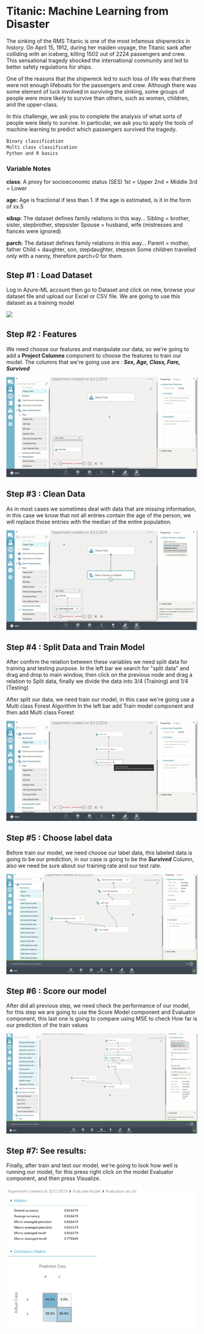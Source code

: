 # Titanic: Machine Learning from Disaster

The sinking of the RMS Titanic is one of the most infamous shipwrecks in history.  On April 15, 1912, during her maiden voyage, the Titanic sank after colliding with an iceberg, killing 1502 out of 2224 passengers and crew. This sensational tragedy shocked the international community and led to better safety regulations for ships.

One of the reasons that the shipwreck led to such loss of life was that there were not enough lifeboats for the passengers and crew. Although there was some element of luck involved in surviving the sinking, some groups of people were more likely to survive than others, such as women, children, and the upper-class.

In this challenge, we ask you to complete the analysis of what sorts of people were likely to survive. In particular, we ask you to apply the tools of machine learning to predict which passengers survived the tragedy.

    Binary classification
    Multi class classification
    Python and R basics
    
### Variable Notes

**class**: A proxy for socioeconomic status (SES)
1st = Upper
2nd = Middle
3rd = Lower

**age:** Age is fractional if less than 1. If the age is estimated, is it in the form of xx.5

**sibsp**: The dataset defines family relations in this way...
Sibling = brother, sister, stepbrother, stepsister
Spouse = husband, wife (mistresses and fiancés were ignored)

**parch**: The dataset defines family relations in this way...
Parent = mother, father
Child = daughter, son, stepdaughter, stepson
Some children travelled only with a nanny, therefore parch=0 for them.


## Step #1 : Load Dataset
Log in Azure-ML account then go to Dataset and click on new, browse your dataset file and upload our Excel or CSV file. We are going to use this dataset as a training model

![](https://raw.githubusercontent.com/lcarcamo1526/ML-Exercises/master/Ex1/Img/1.gif)

## Step #2 : Features

We need choose our features and manipulate our data, so we're going to add a **Project Columns** component to choose the features to train our model. 
The columns that we're going use are : ***Sex, Age, Class, Fare, Survived***

![](https://raw.githubusercontent.com/lcarcamo1526/ML-Exercises/master/Ex1/Img/2.gif)

## Step #3 : Clean Data

As in most cases we sometimes deal with data that are missing information, in this case we know that not all entries contain the age of the person, we will replace those entries with the median of the entire population.

![](https://raw.githubusercontent.com/lcarcamo1526/ML-Exercises/master/Ex1/Img/3.gif)

## Step #4 : Split Data and Train Model

After confirm the relation between these variables we need split data for training and testing purpose. In the left bar we search for "split data" and drag and drop to main window, then click on the previous node and drag a relation to Split data, finally we divide the data into 3/4 (Training) and 1/4 (Testing)

After split our data, we need train our model, in this case we're going use a Multi class Forest Algorithm
In the left bar add Train model component and then add Multi class Forest

![](https://raw.githubusercontent.com/lcarcamo1526/ML-Exercises/master/Ex1/Img/4.gif)


## Step #5 : Choose label data

Before train our model, we need choose our label data, this labeled data is going to be our prediction, in our case is going to be the ***Survived*** Column, also we need be sure about our training rate and our test rate.


![](https://raw.githubusercontent.com/lcarcamo1526/ML-Exercises/master/Ex1/Img/5.gif)

## Step #6 : Score our model

After did all previous step, we need check the performance of our model, for this step we are going to use the Score Model component and Evaluator component, this last one is going to compare using MSE to check How far is our prediction of the train values 


![](https://raw.githubusercontent.com/lcarcamo1526/ML-Exercises/master/Ex1/Img/6.gif)

## Step #7: See results:

Finally, after train and test our model, we're going to look how well is running our model, for this press right click on the model Evaluator component, and then press Visualize.

![](https://raw.githubusercontent.com/lcarcamo1526/ML-Exercises/master/Ex1/Img/7.png)


